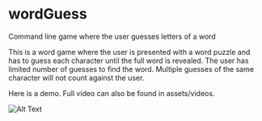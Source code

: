 # wordGuess
Command line game where the user guesses letters of a word

This is a word game where the user is presented with a word puzzle and has to guess each character until the full word is revealed.  The user has limited number of guesses to find the word.  Multiple guesses of the same character will not count against the user.

Here is a demo.  Full video can also be found in assets/videos.

![Alt Text](https://media.giphy.com/media/Zx0JvmxA6FkF5pn71U/giphy.gif)
